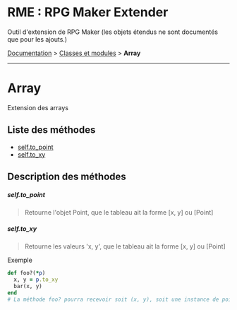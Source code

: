 # RME : RPG Maker Extender
Outil d'extension de RPG Maker (les objets étendus ne sont documentés que pour les ajouts.)

[Documentation](README.md) > [Classes et modules](Classes%20et%20modules.md) > **Array**  
- - -  
# Array
Extension des arrays

## Liste des méthodes
*    [self.to_point](#selfto_point)
*    [self.to_xy](#selfto_xy)


## Description des méthodes
##### self.to_point

> Retourne l'objet Point, que le tableau ait la forme [x, y] ou [Point]

  




##### self.to_xy

> Retourne les valeurs 'x, y', que le tableau ait la forme [x, y] ou [Point]

  


Exemple  
```ruby  
def foo?(*p)
  x, y = p.to_xy
  bar(x, y)
end
# La méthode foo? pourra recevoir soit (x, y), soit une instance de point en argument  
```




